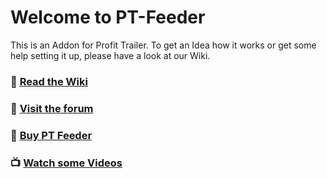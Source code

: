 # Welcome to PT-Feeder

This is an Addon for Profit Trailer. To get an Idea how it works or get some help setting it up, please have a look at our Wiki.

### 💂 [Read the Wiki][1]
### 🙋 [Visit the forum][2]
### 💸  [Buy PT Feeder][3]
### 📺 [Watch some Videos][4]

[1]:	https://wiki.ptfeeder.co/
[2]:  http://forum.ptfeeder.co/
[3]:	https://wiki.ptfeeder.co/general.html#how-to-buy-pt-feeder
[4]:	https://wiki.ptfeeder.co/general.html#educational-videos
